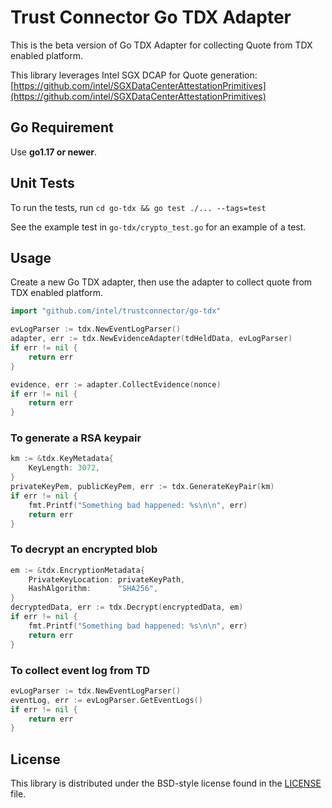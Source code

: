 # Trust Connector Go TDX Adapter
This is the beta version of Go TDX Adapter for collecting Quote from TDX enabled platform.

This library leverages Intel SGX DCAP for Quote generation: [https://github.com/intel/SGXDataCenterAttestationPrimitives](https://github.com/intel/SGXDataCenterAttestationPrimitives)

## Go Requirement

Use <b>go1.17 or newer</b>.

## Unit Tests

To run the tests, run `cd go-tdx && go test ./... --tags=test`

See the example test in `go-tdx/crypto_test.go` for an example of a test.

## Usage

Create a new Go TDX adapter, then use the adapter to
collect quote from TDX enabled platform.

```go
import "github.com/intel/trustconnector/go-tdx"

evLogParser := tdx.NewEventLogParser()
adapter, err := tdx.NewEvidenceAdapter(tdHeldData, evLogParser)
if err != nil {
    return err
}

evidence, err := adapter.CollectEvidence(nonce)
if err != nil {
    return err
}
```

### To generate a RSA keypair

```go
km := &tdx.KeyMetadata{
	KeyLength: 3072,
}
privateKeyPem, publicKeyPem, err := tdx.GenerateKeyPair(km)
if err != nil {
    fmt.Printf("Something bad happened: %s\n\n", err)
    return err
}
```

### To decrypt an encrypted blob

```go
em := &tdx.EncryptionMetadata{
	PrivateKeyLocation: privateKeyPath,
	HashAlgorithm:      "SHA256",
}
decryptedData, err := tdx.Decrypt(encryptedData, em)
if err != nil {
    fmt.Printf("Something bad happened: %s\n\n", err)
    return err
}
```

### To collect event log from TD

```go
evLogParser := tdx.NewEventLogParser()
eventLog, err := evLogParser.GetEventLogs()
if err != nil {
    return err
}
```

## License

This library is distributed under the BSD-style license found in the [LICENSE](../LICENSE)
file.
